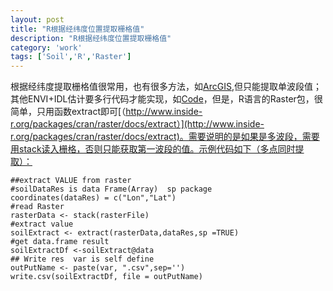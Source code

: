 ```yaml
---
layout: post
title: "R根据经纬度位置提取栅格值"
description: "R根据经纬度位置提取栅格值"
category: 'work'
tags: ['Soil','R','Raster']
---
```


根据经纬度提取栅格值很常用，也有很多方法，如[ArcGIS](http://wenku.baidu.com/link?url=wdCsT3NYVKoxXYJdFPfcGBFqY--nw5kO6SkgHd2Rn9FcVcgOsP2AEOiJeWOvFRzzv1I6adNmAKk4iiUr8d-PhvQByr0cF3TQggdloP0gH5e),但只能提取单波段值；其他ENVI+IDL估计要多行代码才能实现，如[Code](http://blog.sina.com.cn/s/blog_942ff76e0102v406.html)，但是，R语言的Raster包，很简单，只用函数extract即可[（http://www.inside-r.org/packages/cran/raster/docs/extract）](http://www.inside-r.org/packages/cran/raster/docs/extract)。需要说明的是如果是多波段，需要用stack读入栅格，否则只能获取第一波段的值。示例代码如下（多点同时提取）：

<!--more-->

    ##extract VALUE from raster 
    #soilDataRes is data Frame(Array)  sp package
    coordinates(dataRes) = c("Lon","Lat")
    #read Raster
    rasterData <- stack(rasterFile)
    #extract value
    soilExtract <- extract(rasterData,dataRes,sp =TRUE)
    #get data.frame result
    soilExtractDf <-soilExtract@data
    ## Write res  var is self define
    outPutName <- paste(var, ".csv",sep='')
    write.csv(soilExtractDf, file = outPutName)






